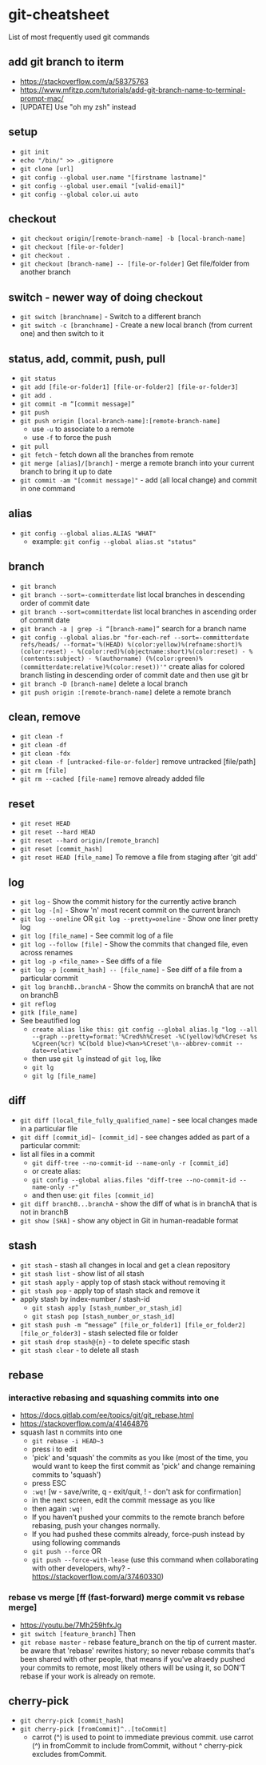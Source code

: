 # git-cheatsheet
List of most frequently used git commands

## add git branch to iterm
* https://stackoverflow.com/a/58375763
* https://www.mfitzp.com/tutorials/add-git-branch-name-to-terminal-prompt-mac/
* [UPDATE] Use "oh my zsh" instead

## setup
* `git init`
* `echo "/bin/" >> .gitignore`
* `git clone [url]`
* `git config --global user.name "[firstname lastname]"`
* `git config --global user.email "[valid-email]"`
* `git config --global color.ui auto`

## checkout
* `git checkout origin/[remote-branch-name] -b [local-branch-name]`
* `git checkout [file-or-folder]`
* `git checkout .`
* `git checkout [branch-name] -- [file-or-folder]` Get file/folder from another branch

## switch - newer way of doing checkout
* `git switch [branchname]` - Switch to a different branch
* `git switch -c [branchname]` - Create a new local branch (from current one) and then switch to it

## status, add, commit, push, pull
* `git status`
* `git add [file-or-folder1] [file-or-folder2] [file-or-folder3]`
* `git add .`
* `git commit -m “[commit message]”`
* `git push`
* `git push origin [local-branch-name]:[remote-branch-name]` 
  - use `-u` to associate to a remote
  - use `-f` to force the push
* `git pull`
* `git fetch` - fetch down all the branches from remote
* `git merge [alias]/[branch]` - merge a remote branch into your current branch to bring it up to date
* `git commit -am "[commit message]"` - add (all local change) and commit in one command

## alias
* `git config --global alias.ALIAS "WHAT"`
  - example: `git config --global alias.st "status"`

## branch
* `git branch`
* `git branch --sort=-committerdate` list local branches in descending order of commit date
* `git branch --sort=committerdate` list local branches in ascending order of commit date
* `git branch -a | grep -i “[branch-name]”` search for a branch name
* `git config --global alias.br "for-each-ref --sort=-committerdate refs/heads/ --format='%(HEAD) %(color:yellow)%(refname:short)%(color:reset) - %(color:red)%(objectname:short)%(color:reset) - %(contents:subject) - %(authorname) (%(color:green)%(committerdate:relative)%(color:reset))'"` 
create alias for colored branch listing in descending order of commit date and then use git br 
* `git branch -D [branch-name]` delete a local branch
* `git push origin :[remote-branch-name]` delete a remote branch

## clean, remove
* `git clean -f`
* `git clean -df`
* `git clean -fdx`
* `git clean -f [untracked-file-or-folder]` remove untracked [file/path]
* `git rm [file]`
* `git rm --cached [file-name]` remove already added file

## reset
* `git reset HEAD`
* `git reset --hard HEAD`
* `git reset --hard origin/[remote_branch]`
* `git reset [commit_hash]`
* `git reset HEAD [file_name]` To remove a file from staging after 'git add'

## log
* `git log` - Show the commit history for the currently active branch
* `git log -[n]` - Show 'n' most recent commit on the current branch
* `git log --oneline` OR `git log --pretty=oneline` - Show one liner pretty log
* `git log [file_name]` - See commit log of a file
* `git log --follow [file]` - Show the commits that changed file, even across renames
* `git log -p <file_name>` - See diffs of a file
* `git log -p [commit_hash] -- [file_name]` - See diff of a file from a particular commit
* `git log branchB..branchA` - Show the commits on branchA that are not on branchB
* `git reflog`
* `gitk [file_name]`
* See beautified log
  - `create alias like this: git config --global alias.lg "log --all --graph --pretty=format:'%Cred%h%Creset -%C(yellow)%d%Creset %s %Cgreen(%cr) %C(bold blue)<%an>%Creset'\n--abbrev-commit --date=relative"`
  - then use `git lg` instead of `git log`, like
  - `git lg`
  - `git lg [file_name]`
 
## diff
* `git diff [local_file_fully_qualified_name]` - see local changes made in a particular file
* `git diff [commit_id]~ [commit_id]` - see changes added as part of a particular commit:
* list all files in a commit
  - `git diff-tree --no-commit-id --name-only -r [commit_id]`
  - or create alias: 
  - `git config --global alias.files "diff-tree --no-commit-id --name-only -r"`
  - and then use: `git files [commit_id]`
* `git diff branchB...branchA` - show the diff of what is in branchA that is not in branchB
* `git show [SHA]` - show any object in Git in human-readable format

## stash
* `git stash` - stash all changes in local and get a clean repository
* `git stash list` - show list of all stash
* `git stash apply` - apply top of stash stack without removing it
* `git stash pop` - apply top of stash stack and remove it
* apply stash by index-number / stash-id
  - `git stash apply [stash_number_or_stash_id]`
  - `git stash pop [stash_number_or_stash_id]`
* `git stash push -m “message” [file_or_folder1] [file_or_folder2] [file_or_folder3]` - stash selected file or folder
* `git stash drop stash@{n}` - to delete specific stash
* `git stash clear` - to delete all stash

## rebase
### interactive rebasing and squashing commits into one
* https://docs.gitlab.com/ee/topics/git/git_rebase.html
* https://stackoverflow.com/a/41464876
* squash last n commits into one
  - `git rebase -i HEAD~3`
  - press i to edit
  - 'pick' and 'squash' the commits as you like (most of the time, you would want to keep the first commit as 'pick' and change remaining commits to 'squash')
  - press ESC
  - `:wq!` [w - save/write, q - exit/quit, ! - don't ask for confirmation]
  - in the next screen, edit the commit message as you like
  - then again `:wq!`
  - If you haven’t pushed your commits to the remote branch before rebasing, push your changes normally. 
  - If you had pushed these commits already, force-push instead by using following commands
  - `git push --force` OR 
  - `git push --force-with-lease` (use this command when collaborating with other developers, why? - https://stackoverflow.com/a/37460330)

### rebase vs merge [ff (fast-forward) merge commit vs rebase merge]
* https://youtu.be/7Mh259hfxJg
* `git switch [feature_branch]` Then 
* `git rebase master` - rebase feature_branch on the tip of current master. be aware that 'rebase' rewrites history; so never rebase commits that's been shared with other people, that means if you've alraedy pushed your commits to remote, most likely others will be using it, so DON'T rebase if your work is already on remote.

## cherry-pick
* `git cherry-pick [commit_hash]`
* `git cherry-pick [fromCommit]^..[toCommit]`
  - carrot (^) is used to point to immediate previous commit. use carrot (^) in fromCommit to include fromCommit, without ^ cherry-pick excludes fromCommit.
